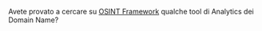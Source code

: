Avete provato a cercare su [OSINT Framework](https://osintframework.com/) qualche tool di Analytics dei Domain Name?
